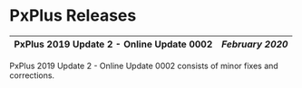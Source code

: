 # PxPlus Releases

**PxPlus 2019 Update 2 - Online Update 0002** |  **_February 2020_**  
---|---  
  
PxPlus 2019 Update 2 - Online Update 0002 consists of minor fixes and corrections.
